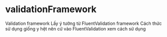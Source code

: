 # validationFramework
Validation framework
Lấy ý tưởng từ FluentValidation framework
Cách thức sử dụng giống y hệt nên cứ vào FluentValidation xem cách sử dụng

